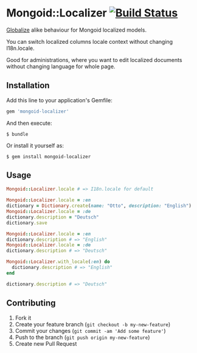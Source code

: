 # Mongoid::Localizer [![Build Status](https://travis-ci.org/simi/mongoid-localizer.png?branch=master)](https://travis-ci.org/simi/mongoid-localizer)

[Globalize](https://github.com/svenfuchs/globalize3) alike behaviour for Mongoid localized models.

You can switch localized columns locale context without changing I18n.locale.

Good for administrations, where you want to edit localized documents without changing language for whole page.

## Installation

Add this line to your application's Gemfile:

```ruby
gem 'mongoid-localizer'
```

And then execute:

    $ bundle

Or install it yourself as:

    $ gem install mongoid-localizer

## Usage

```ruby
Mongoid::Localizer.locale # => I18n.locale for default

Mongoid::Localizer.locale = :en
dictionary = Dictionary.create(name: "Otto", description: "English")
Mongoid::Localizer.locale = :de
dictionary.description = "Deutsch"
dictionary.save

Mongoid::Localizer.locale = :en
dictionary.description # => "English"
Mongoid::Localizer.locale = :de
dictionary.description # => "Deutsch"

Mongoid::Localizer.with_locale(:en) do
  dictionary.description # => "English"
end

dictionary.description # => "Deutsch"
```

## Contributing

1. Fork it
2. Create your feature branch (`git checkout -b my-new-feature`)
3. Commit your changes (`git commit -am 'Add some feature'`)
4. Push to the branch (`git push origin my-new-feature`)
5. Create new Pull Request
